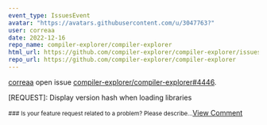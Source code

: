 ```yaml
---
event_type: IssuesEvent
avatar: "https://avatars.githubusercontent.com/u/3047763?"
user: correaa
date: 2022-12-16
repo_name: compiler-explorer/compiler-explorer
html_url: https://github.com/compiler-explorer/compiler-explorer/issues/4446
repo_url: https://github.com/compiler-explorer/compiler-explorer
---
```


<a href='https://github.com/correaa' target='_blank'>correaa</a> open issue <a href='https://github.com/compiler-explorer/compiler-explorer/issues/4446' target='_blank'>compiler-explorer/compiler-explorer#4446</a>.

<p>[REQUEST]: Display version hash when loading libraries</p><small>### Is your feature request related to a problem? Please describe...</small><a href='https://github.com/compiler-explorer/compiler-explorer/issues/4446' target='_blank'>View Comment</a>